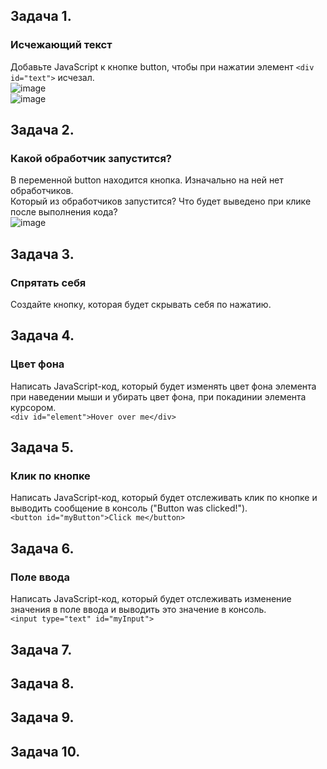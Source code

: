 ## Задача 1.   
### Исчежающий текст  
Добавьте JavaScript к кнопке button, чтобы при нажатии элемент `<div id="text">` исчезал.  
![image](https://user-images.githubusercontent.com/113675674/217559301-63928029-ff6a-4d71-a0d8-64c7a2b37fd2.png)  
![image](https://user-images.githubusercontent.com/113675674/217559356-b8feeb92-e076-4a21-b8d7-28659190eb60.png)  

## Задача 2.   
### Какой обработчик запустится?  
В переменной button находится кнопка. Изначально на ней нет обработчиков.  
Который из обработчиков запустится? Что будет выведено при клике после выполнения кода?  
![image](https://user-images.githubusercontent.com/113675674/217560135-0bdde2e7-adde-4d7c-a345-bab37ba649bb.png)   


## Задача 3.   
### Спрятать себя  
Создайте кнопку, которая будет скрывать себя по нажатию.  


## Задача 4.   
### Цвет фона  
Написать JavaScript-код, который будет изменять цвет фона элемента при наведении мыши и убирать цвет фона, при покадинии элемента курсором.    
`<div id="element">Hover over me</div>`  


## Задача 5.   
### Клик по кнопке  
Написать JavaScript-код, который будет отслеживать клик по кнопке и выводить сообщение в консоль ("Button was clicked!").  
`<button id="myButton">Click me</button>`  

## Задача 6.   
### Поле ввода  
Написать JavaScript-код, который будет отслеживать изменение значения в поле ввода и выводить это значение в консоль.  
`<input type="text" id="myInput">`  

## Задача 7.   
### 

## Задача 8.   
### 

## Задача 9.   
### 

## Задача 10.   
### 



